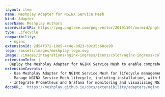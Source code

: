 ```yaml
---
layout: item
name: Meshplay Adapter for NGINX Service Mesh
kind: Adapter
userName: Meshplay Authors
userAvatarURL: https://png.pngtree.com/png-vector/20191104/ourmid/pngtree-businessman-avatar-cartoon-style-png-image_1953664.jpg
type: Lifecycle
compatibility: 
  - nginx
extensionId: 2d54f372-10e5-4c4e-8d23-b9c35c68ce98
logo: /assets/images/meshplay-logo.svg
image: /images/integrations/nginx-ingress/icons/color/nginx-ingress-color.svg
extensionInfo: |
  Deploy the Meshplay Adapter for NGINX Service Mesh to enable comprehensive lifecycle management of NGINX service meshes.
extensionCaveats: |
  - Use Meshplay Adapter for NGINX Service Mesh for lifecycle management of NGINX Service Mesh deployments.
  - Manage NGINX Service Mesh lifecycle, including installation, with Meshplay Adapter for NGINX Service Mesh.
  - Integrate Prometheus and Grafana for monitoring and visualizing NGINX Service Mesh performance metrics.
docsURL: 'https://meshplay.github.io/docs/extensibility/adapters/nginx-sm'
---
```

